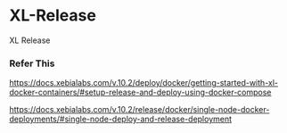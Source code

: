 # XL-Release
XL Release

### Refer This

https://docs.xebialabs.com/v.10.2/deploy/docker/getting-started-with-xl-docker-containers/#setup-release-and-deploy-using-docker-compose

https://docs.xebialabs.com/v.10.2/release/docker/single-node-docker-deployments/#single-node-deploy-and-release-deployment
